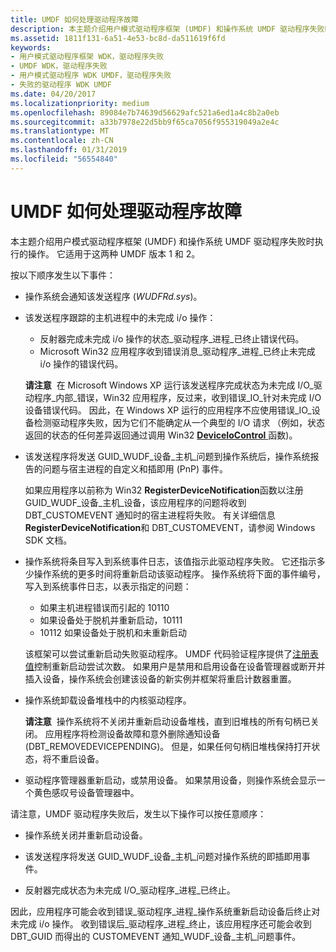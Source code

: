 ```yaml
---
title: UMDF 如何处理驱动程序故障
description: 本主题介绍用户模式驱动程序框架 (UMDF) 和操作系统 UMDF 驱动程序失败时执行的操作。 它适用于这两种 UMDF 版本 1 和 2。
ms.assetid: 1811f131-6a51-4e53-bc8d-da511619f6fd
keywords:
- 用户模式驱动程序框架 WDK，驱动程序失败
- UMDF WDK，驱动程序失败
- 用户模式驱动程序 WDK UMDF，驱动程序失败
- 失败的驱动程序 WDK UMDF
ms.date: 04/20/2017
ms.localizationpriority: medium
ms.openlocfilehash: 89084e7b74639d56629afc521a6ed1a4c8b2a0eb
ms.sourcegitcommit: a33b7978e22d5bb9f65ca7056f955319049a2e4c
ms.translationtype: MT
ms.contentlocale: zh-CN
ms.lasthandoff: 01/31/2019
ms.locfileid: "56554840"
---
```

# <a name="how-umdf-handles-driver-failures"></a>UMDF 如何处理驱动程序故障


本主题介绍用户模式驱动程序框架 (UMDF) 和操作系统 UMDF 驱动程序失败时执行的操作。 它适用于这两种 UMDF 版本 1 和 2。

按以下顺序发生以下事件：

-   操作系统会通知该发送程序 (*WUDFRd.sys*)。

-   该发送程序跟踪的主机进程中的未完成 i/o 操作：
    -   反射器完成未完成 i/o 操作的状态\_驱动程序\_进程\_已终止错误代码。
    -   Microsoft Win32 应用程序收到错误消息\_驱动程序\_进程\_已终止未完成 i/o 操作的错误代码。

    **请注意**  在 Microsoft Windows XP 运行该发送程序完成状态为未完成 I/O\_驱动程序\_内部\_错误，Win32 应用程序，反过来，收到错误\_IO\_针对未完成 I/O 设备错误代码。 因此，在 Windows XP 运行的应用程序不应使用错误\_IO\_设备检测驱动程序失败，因为它们不能确定从一个典型的 I/O 请求 （例如，状态返回的状态的任何差异返回通过调用 Win32 [ **DeviceIoControl** ](https://msdn.microsoft.com/library/windows/desktop/aa363216)函数)。

     

-   该发送程序将发送 GUID\_WUDF\_设备\_主机\_问题到操作系统后，操作系统报告的问题与宿主进程的自定义和插即用 (PnP) 事件。

    如果应用程序以前称为 Win32 **RegisterDeviceNotification**函数以注册 GUID\_WUDF\_设备\_主机\_设备，该应用程序的问题将收到 DBT\_CUSTOMEVENT 通知时的宿主进程将失败。 有关详细信息**RegisterDeviceNotification**和 DBT\_CUSTOMEVENT，请参阅 Windows SDK 文档。

-   操作系统将条目写入到系统事件日志，该值指示此驱动程序失败。 它还指示多少操作系统的更多时间将重新启动该驱动程序。 操作系统将下面的事件编号，写入到系统事件日志，以表示指定的问题：

    -   如果主机进程错误而引起的 10110
    -   如果设备处于脱机并重新启动，10111
    -   10112 如果设备处于脱机和未重新启动

    该框架可以尝试重新启动失败驱动程序。 UMDF 代码验证程序提供了[注册表值](using-umdf-verifier.md)控制重新启动尝试次数。 如果用户是禁用和启用设备在设备管理器或断开并插入设备，操作系统会创建该设备的新实例并框架将重启计数器重置。

-   操作系统卸载设备堆栈中的内核驱动程序。

    **请注意**  操作系统将不关闭并重新启动设备堆栈，直到旧堆栈的所有句柄已关闭。 应用程序将检测设备故障和意外删除通知设备 (DBT\_REMOVEDEVICEPENDING)。 但是，如果任何句柄旧堆栈保持打开状态，将不重启设备。

     

-   驱动程序管理器重新启动，或禁用设备。 如果禁用设备，则操作系统会显示一个黄色感叹号设备管理器中。

请注意，UMDF 驱动程序失败后，发生以下操作可以按任意顺序：

-   操作系统关闭并重新启动设备。

-   该发送程序将发送 GUID\_WUDF\_设备\_主机\_问题对操作系统的即插即用事件。

-   反射器完成状态为未完成 I/O\_驱动程序\_进程\_已终止。

因此，应用程序可能会收到错误\_驱动程序\_进程\_操作系统重新启动设备后终止对未完成 i/o 操作。 收到错误后\_驱动程序\_进程\_终止，该应用程序还可能会收到 DBT\_GUID 而得出的 CUSTOMEVENT 通知\_WUDF\_设备\_主机\_问题事件。

 

 






